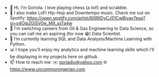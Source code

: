 - 👋 Hi, I’m Goriola. I love playing chess (a lot!) and scrabble. 
- 🎹 I also make LoFi Hip-Hop and Downtempo music. Check me out on Spotify: https://open.spotify.com/artist/60RIIDyCJ51CwBjyav7esq?si=o4OipZGiSVGe_M9_ssTa4w
- 👀 I'm switching careers from Oil & Gas Engineering to Data Science, so you can call me an aspiring (for now 😁) Data Scientist.
- 🌱 I’m currently learning SQL and Data Analysis/Machine Learning with Python.
- 📊 I hope you'll enjoy my analytics and machine learning skills which I'll be displaying in my projects here on github.  
- 📫 How to reach me: 
                      ✉️ goriadio@yahoo.com
                      🌐 https://www.uncommonnigerian.com

<!---
UncommonNigerian/UncommonNigerian is a ✨ special ✨ repository because its `README.md` (this file) appears on your GitHub profile.
You can click the Preview link to take a look at your changes.
--->
